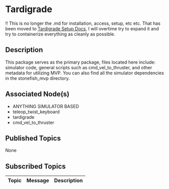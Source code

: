 # Tardigrade

!! This is no longer the .md for installation, access, setup, etc etc. That has been moved to [Tardigrade Setup Docs](../Tardigrade%20Setup%20Docs/), I will overtime try to expand it and try to containerize everything as cleanly as possible. 

## Description

This package serves as the primary package, files located here include: simulator code, general scripts such as cmd_vel_to_thruster, and other metadata for utilizing MVP. You can also find all the simulator dependencies in the stonefish_mvp directory. 

## Associated Node(s)

- ANYTHING SIMULATOR BASED
- teleop_twist_keyboard
- tardigrade
- cmd_vel_to_thruster

## Published Topics

None

## Subscribed Topics

| Topic | Message | Description |
| :---: | :-----: | :---------: |
